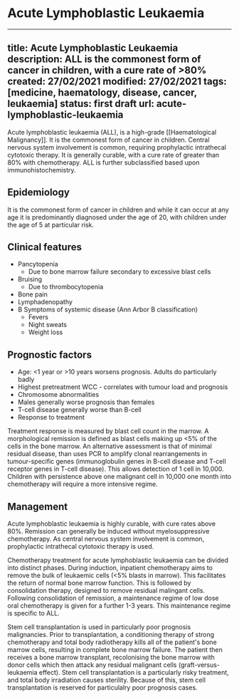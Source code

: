 # Acute Lymphoblastic Leukaemia
---
title: Acute Lymphoblastic Leukaemia
description: ALL is the commonest form of cancer in children, with a cure rate of \>80%
created: 27/02/2021
modified: 27/02/2021
tags: [medicine, haematology, disease, cancer, leukaemia]
status: first draft
url: acute-lymphoblastic-leukaemia
---

Acute lymphoblastic leukaemia (ALL), is a high-grade [[Haematological Malignancy]].  It is the commonest form of cancer in children. Central nervous system involvement is common, requiring prophylactic intrathecal cytotoxic therapy. It is generally curable, with a cure rate of  greater than 80% with chemotherapy. ALL is further subclassified based upon immunohistochemistry.


## Epidemiology
It is the commonest form of cancer in children and while it can occur at any age it is predominantly diagnosed under the age of 20, with children under the age of 5 at particular risk.

## Clinical features
* Pancytopenia 
	* Due to bone marrow failure secondary to excessive blast cells
* Bruising
	* Due to thrombocytopenia
* Bone pain
* Lymphadenopathy
* B Symptoms of systemic disease (Ann Arbor B classification)
	* Fevers
	* Night sweats
	* Weight loss

## Prognostic factors
* Age: <1 year or >10 years worsens prognosis. Adults do particularly badly
* Highest pretreatment WCC - correlates with tumour load and prognosis
* Chromosome abnormalities
* Males generally worse prognosis than females
* T-cell disease generally worse than B-cell
* Response to treatment

Treatment response is measured by blast cell count in the marrow. A morphological remission is defined as blast cells making up <5% of the cells in the bone marrow. An alternative assessment is that of minimal residual disease, than uses PCR to amplify clonal rearrangements in tumour-specific genes (immunoglobulin genes in B-cell disease and T-cell receptor genes in T-cell disease).  This allows detection of 1 cell in 10,000. Children with persistence above one malignant cell in 10,000 one month into chemotherapy will require a more intensive regime. 

## Management
Acute lymphoblastic leukaemia is highly curable, with cure rates above 80%. Remission can generally be induced without myelosuppressive chemotherapy. As central nervous system involvement is common, prophylactic intrathecal cytotoxic therapy is used. 

Chemotherapy treatment for acute lymphoblastic leukaemia  can be divided into distinct phases. During induction, inpatient chemotherapy aims to remove the bulk of leukaemic cells (<5% blasts in marrow). This facilitates the return of normal bone marrow function. This is followed by consolidation therapy, designed to remove residual malingant cells. Following consolidation of remission, a maintenance regime of low dose oral chemotherapy is given for a further 1-3 years. This maintenance regime is specific to ALL. 

Stem cell transplantation is used in particularly poor prognosis malignancies. Prior to transplantation, a conditioning therapy of strong chemotherapy and total body radiotherapy kills all of the patient's bone marrow cells, resulting in complete bone marrow failure. The patient then receives a bone marrow transplant, recolonising the bone marrow with donor cells which then attack any residual malignant cells (graft-versus-leukaemia effect). Stem cell transplantation is a particularly risky treatment, and total body irradiation causes sterility. Because of this, stem cell transplantation is reserved for particulalry poor prognosis cases.

<!-- {BearID:AB5CE725-E221-4DB9-862A-D33721326B7D-1211-000091FFD22C6392} -->
